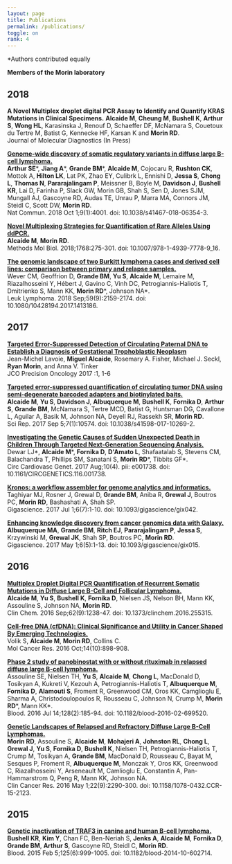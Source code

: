 ```yaml
---
layout: page
title: Publications
permalink: /publications/
toggle: on
rank: 4
---
```

\*Authors contributed equally<br>

**Members of the Morin laboratory**

## 2018

**A Novel Multiplex droplet digital PCR Assay to Identify and Quantify KRAS Mutations in Clinical Specimens.**
**Alcaide M**, **Cheung M**, **Bushell K**, **Arthur S**,  **Wong HL**, Karasinska J, Renouf D,  Schaeffer DF, McNamara S, Couetoux du Tertre M, Batist G, Kennecke HF, Karsan K and **Morin RD**.<br>
Journal of Molecular Diagnostics (In Press)

[**Genome-wide discovery of somatic regulatory variants in diffuse large B-cell lymphoma.**](https://www.ncbi.nlm.nih.gov/pubmed/30275490)
<br>
**Arthur SE**\*, **Jiang A**\*, **Grande BM**\*, **Alcaide M**, Cojocaru R, **Rushton CK**, Mottok A, **Hilton LK**, Lat PK, Zhao EY, Culibrk L, Ennishi D, **Jessa S**, **Chong L**, **Thomas N**, **Pararajalingam P**, Meissner B, Boyle M, **Davidson J**, **Bushell KR**, Lai D, Farinha P, Slack GW, Morin GB, Shah S, Sen D, Jones SJM, Mungall AJ, Gascoyne RD, Audas TE, Unrau P, Marra MA, Connors JM, Steidl C, Scott DW, **Morin RD**.
<br>
Nat Commun. 2018 Oct 1;9(1):4001. doi: 10.1038/s41467-018-06354-3.

[**Novel Multiplexing Strategies for Quantification of Rare Alleles Using ddPCR.**](https://www.ncbi.nlm.nih.gov/pubmed/29717449)
<br>
**Alcaide M**, **Morin RD**.
<br>
Methods Mol Biol. 2018;1768:275-301. doi: 10.1007/978-1-4939-7778-9\_16.

[**The genomic landscape of two Burkitt lymphoma cases and derived cell lines: comparison between primary and relapse samples.**](https://www.ncbi.nlm.nih.gov/pubmed/29295643)
<br>
Wever CM, Geoffrion D, **Grande BM**, **Yu S**, **Alcaide M**, Lemaire M, Riazalhosseini Y, Hébert J, Gavino C, Vinh DC, Petrogiannis-Haliotis T, Dmitrienko S, Mann KK, **Morin RD**\*, Johnson NA\*.
<br>
Leuk Lymphoma. 2018 Sep;59(9):2159-2174. doi: 10.1080/10428194.2017.1413186. 


## 2017

[**Targeted Error-Suppressed Detection of Circulating Paternal DNA to Establish a Diagnosis of Gestational Trophoblastic Neoplasm**](http://ascopubs.org/doi/abs/10.1200/PO.17.00154)<br>
Jean-Michel Lavoie, **Miguel Alcaide**, Rosemary A. Fisher, Michael J. Seckl, **Ryan Morin**, and Anna V. Tinker<br>
JCO Precision Oncology 2017 :1, 1-6 

[**Targeted error-suppressed quantification of circulating tumor DNA using semi-degenerate barcoded adapters and biotinylated baits.**](https://www.ncbi.nlm.nih.gov/pubmed/28874686)
<br>
**Alcaide M**, **Yu S**, **Davidson J**, **Albuquerque M**, **Bushell K**, **Fornika D**, **Arthur S**, **Grande BM**, McNamara S, Tertre MCD, Batist G, Huntsman DG, Cavallone L, Aguilar A, Basik M, Johnson NA, Deyell RJ, Rassekh SR, **Morin RD**.
<br>
Sci Rep. 2017 Sep 5;7(1):10574. doi: 10.1038/s41598-017-10269-2.

[**Investigating the Genetic Causes of Sudden Unexpected Death in Children Through Targeted Next-Generation Sequencing Analysis.**](https://www.ncbi.nlm.nih.gov/pubmed/28807990)
<br>
Dewar LJ\*, **Alcaide M**\*, **Fornika D**, **D'Amato L**, Shafaatalab S, Stevens CM, Balachandra T, Phillips SM, Sanatani S, **Morin RD**&ast;, Tibbits GF&ast;.
<br>
Circ Cardiovasc Genet. 2017 Aug;10(4). pii: e001738. doi: 10.1161/CIRCGENETICS.116.001738.

[**Kronos: a workflow assembler for genome analytics and informatics.**](https://www.ncbi.nlm.nih.gov/pubmed/28655203)
<br>
Taghiyar MJ, Rosner J, Grewal D, **Grande BM**, Aniba R, **Grewal J**, Boutros PC, **Morin RD**, Bashashati A, Shah SP.
<br>
Gigascience. 2017 Jul 1;6(7):1-10. doi: 10.1093/gigascience/gix042.

[**Enhancing knowledge discovery from cancer genomics data with Galaxy.**](https://www.ncbi.nlm.nih.gov/pubmed/28327945)
<br>
**Albuquerque MA**, **Grande BM**, **Ritch EJ**, **Pararajalingam P**, **Jessa S**, Krzywinski M, **Grewal JK**, Shah SP, Boutros PC, **Morin RD**.
<br>
Gigascience. 2017 May 1;6(5):1-13. doi: 10.1093/gigascience/gix015.


## 2016

[**Multiplex Droplet Digital PCR Quantification of Recurrent Somatic Mutations in Diffuse Large B-Cell and Follicular Lymphoma.**](https://www.ncbi.nlm.nih.gov/pubmed/27440511)
<br>
**Alcaide M**, **Yu S**, **Bushell K**, **Fornika D**, Nielsen JS, Nelson BH, Mann KK, Assouline S, Johnson NA, **Morin RD**.
<br>
Clin Chem. 2016 Sep;62(9):1238-47. doi: 10.1373/clinchem.2016.255315. 

[**Cell-free DNA (cfDNA): Clinical Significance and Utility in Cancer Shaped By Emerging Technologies.**](https://www.ncbi.nlm.nih.gov/pubmed/27422709)
<br>
Volik S, **Alcaide M**, **Morin RD**, Collins C.
<br>
Mol Cancer Res. 2016 Oct;14(10):898-908. 

[**Phase 2 study of panobinostat with or without rituximab in relapsed diffuse large B-cell lymphoma.**](https://www.ncbi.nlm.nih.gov/pubmed/27166360)
<br>
Assouline SE, Nielsen TH, **Yu S**, **Alcaide M**, **Chong L**, MacDonald D, Tosikyan A, Kukreti V, Kezouh A, Petrogiannis-Haliotis T, **Albuquerque M**, **Fornika D**, **Alamouti S**, Froment R, Greenwood CM, Oros KK, Camglioglu E, Sharma A, Christodoulopoulos R, Rousseau C, Johnson N, Crump M, **Morin RD**\*, Mann KK\*.
<br>
Blood. 2016 Jul 14;128(2):185-94. doi: 10.1182/blood-2016-02-699520. 

[**Genetic Landscapes of Relapsed and Refractory Diffuse Large B-Cell Lymphomas.**](https://www.ncbi.nlm.nih.gov/pubmed/26647218)
<br>
**Morin RD**, Assouline S, **Alcaide M**, **Mohajeri A**, **Johnston RL**, **Chong L**, **Grewal J**, **Yu S**, **Fornika D**, **Bushell K**, Nielsen TH, Petrogiannis-Haliotis T, Crump M, Tosikyan A, **Grande BM**, MacDonald D, Rousseau C, Bayat M, Sesques P, Froment R, **Albuquerque M**, Monczak Y, Oros KK, Greenwood C, Riazalhosseini Y, Arseneault M, Camlioglu E, Constantin A, Pan-Hammarstrom Q, Peng R, Mann KK, Johnson NA.
<br>
Clin Cancer Res. 2016 May 1;22(9):2290-300. doi: 10.1158/1078-0432.CCR-15-2123. 


## 2015

[**Genetic inactivation of TRAF3 in canine and human B-cell lymphoma.**](https://www.ncbi.nlm.nih.gov/pubmed/25468570)
<br>
**Bushell KR**, **Kim Y**, Chan FC, Ben-Neriah S, **Jenks A**, **Alcaide M**, **Fornika D**, **Grande BM**, **Arthur S**, Gascoyne RD, Steidl C, **Morin RD**.
<br>
Blood. 2015 Feb 5;125(6):999-1005. doi: 10.1182/blood-2014-10-602714. 
